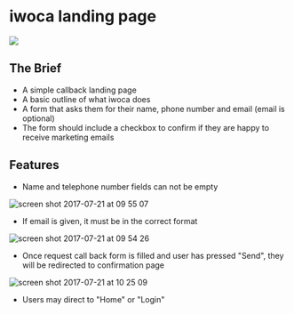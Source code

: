 # iwoca landing page
<a href="https://imgflip.com/gif/1suc8z"><img src="https://i.imgflip.com/1suc8z.gif"/></a> 

## The Brief
- A simple callback landing page
- A basic outline of what iwoca does 
- A form that asks them for their name, phone number and email (email is optional)
- The form should include a checkbox to confirm if they are happy to receive marketing emails

## Features 
- Name and telephone number fields can not be empty

![screen shot 2017-07-21 at 09 55 07](https://user-images.githubusercontent.com/17644847/28456668-00d2c4e8-6dfb-11e7-98d7-9cbfd603f323.png)

- If email is given, it must be in the correct format

![screen shot 2017-07-21 at 09 54 26](https://user-images.githubusercontent.com/17644847/28456669-00eaf0ea-6dfb-11e7-9f34-c91bd1086542.png)

- Once request call back form is filled and user has pressed "Send", they will be redirected to confirmation page

![screen shot 2017-07-21 at 10 25 09](https://user-images.githubusercontent.com/17644847/28457661-e99abcb4-6dfe-11e7-8a17-ff43ee7ce5c9.png)

- Users may direct to "Home" or "Login"
